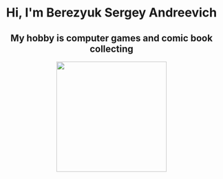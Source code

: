 <h1 align="center">Hi, I'm Berezyuk Sergey Andreevich
</h1>
<h2 align="center">My hobby is computer games and comic book collecting
</h2>

<!--<p align="center">
  <img src="https://github.com/blackcater/blackcater/blob/main/images/banner.gif" height="256" />
</p>-->
<p align="center">
  <img src="https://vk.com/doc155630605_203814962?hash=Hk0hsUwkMBF3n2yBGEsHWbItNDhEuvnp5gtwyJnSsAH&dl=9Obl4jFmITu4D7RmnyqJvLUMzDP3lhMXyt5yliZEhPg&wnd=1&module=board&mp4=1" height="256" />
</p>
